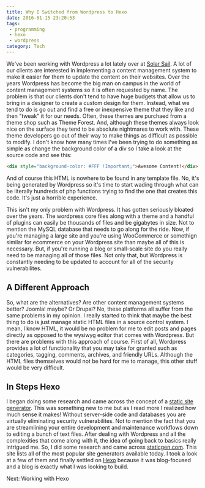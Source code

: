 ```yaml
---
title: Why I Switched from Wordpress to Hexo
date: 2016-01-15 23:20:53
tags: 
 - programming
 - hexo
 - wordpress
category: Tech
---
```


We've been working with Wordpress a lot lately over at <a href="http://solarsailtech.com">Solar Sail</a>.  A lot of our clients are interested in implementing a content management system to make it easier for them to update the content on their websites.  Over the years Wordpress has become the big man on campus in the world of content management systems so it is often requested by name.  The problem is that our clients don't tend to have huge budgets that allow us to bring in a designer to create a custom design for them.  Instead, what we tend to do is go out and find a free or inexpensive theme that they like and then "tweak" it for our needs.  Often, these themes are purchaed from a theme shop such as Theme Forest. And, although these themes always look nice on the surface they tend to be absolute nightmares to work with.  These theme developers go out of their way to make things as difficult as possible to modify.  I don't know how many times I've been trying to do something as simple as change the background color of a div so I take a look at the source code and see this:

```html
<div style="background-color: #FFF !Important;">Awesome Content!</div>
```

And of course this HTML is nowhere to be found in any template file.  No, it's being generated by Wordpress so it's time to start wading through what can be literally hundreds of php functions trying to find the one that creates this code.  It's just a horrible experience.

This isn't my only problem with Wordpress.  It has gotten seriously bloated over the years.  The wordpress core files along with a theme and a handful of plugins can easily be thousands of files and be gigabytes in size.  Not to mention the MySQL database that needs to go along for the ride.  Now, if you're managing a large site and you're using WooCommerce or somethign similar for ecommerce on your Wordpress site than maybe all of this is necessary.  But, if you're running a blog or small-scale site do you really need to be managing all of those files.  Not only that, but Wordpress is constantly needing to be updated to account for all of the security vulnerabilites.

## A Different Approach

So, what are the alternatives?  Are other content management systems better?  Joomla! maybe?  Or Drupal?  No, these platforms all suffer from the same problems in my opinion. I really started to think that maybe the best thing to do is just manage static HTML files in a source control system.  I mean, I know HTML, it would be no problem for me to edit posts and pages directly as opposed to the wysiwyg editor that comes with Wordpress.  But there are problems with this approach of course.  First of all, Wordpress provides a lot of functionality that you may take for granted such as categories, tagging, comments, archives, and friendly URLs.  Although the HTML files themselves would not be hard for me to manage, this other stuff would be very difficult.

## In Steps Hexo

I began doing some research and came across the concept of a [static site generator](https://www.smashingmagazine.com/2015/11/modern-static-website-generators-next-big-thing/).  This was something new to me but as I read more I realized how much sense it makes!  Without server-side code and databases you are virtually eliminating security vulnerabilites.  Not to mention the fact that you are streamlining your entire development and maintenance workflows down to editing a bunch of text files.   After dealing with Wordpress and all the complexities that come along with it, the idea of going back to basics really intrigued me.  So, I did some research and came across [staticgen.com](https://www.staticgen.com/).  This site lists all of the most popular site generators available today.  I took a look at a few of them and finally settled on [Hexo](https://hexo.io/) because it was blog-focused and a blog is exactly what I was looking to build.  

Next: Working with Hexo